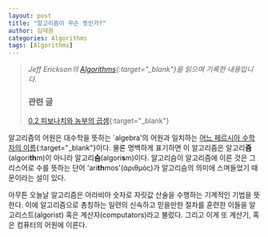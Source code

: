 ```yaml
---
layout: post
title: "알고리즘이 무슨 뜻인가?"
author: 김태원
categories: Algorithms
tags: [Algorithms]
---
```


> *Jeff Erickson의 [Algorithms](https://jeffe.cs.illinois.edu/teaching/algorithms/book/Algorithms-JeffE.pdf){:target="_blank"}을 읽으며 기록한 내용입니다.*
>
> <h3>관련 글</h3>
>
> [0.2 피보나치와 농부의 곱셈](https://pangmoo-ktw.github.io/pangmoo-KTW/alg02){:target="_blank"}


알고리즘의 어원은 대수학을 뜻하는 `algebra'의 어원과 일치하는 [어느 페르시아 수학자의 이름](https://en.wikipedia.org/wiki/Muhammad_ibn_Musa_al-Khwarizmi){:target="_blank"}이다.
물론 명백하게 표기하면 이 알고리즘은 알고리**즘**(algori**th**m)이 아니라 알고리**슴**(algori**s**m)이다.
알고리슴이 알고리즘에 이른 것은 그리스어로 수를 뜻하는 단어 'ari**th**mos'(άριθμός)가 알고리슴의 의미에 스며들었기 때문이라는 설이 있다. 

아무튼 오늘날 알고리즘은 아라비아 숫자로 자릿값 산술을 수행하는 기계적인 기법을 뜻한다.
이에 알고리즘으로 총칭하는 일련의 신속하고 믿을만한 절차를 훈련한 이들을 알고리스트(algorist) 혹은 계산자(computators)라고 불렀다.
그리고 이게 또 계산기, 혹은 컴퓨터의 어원에 이른다.
